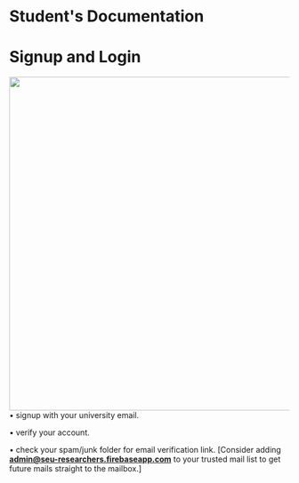 # **Student's Documentation**

# Signup and Login

<!-- <img style="float: left;" src="./assets/images/signupLogin.gif"> -->
<img style="float: left;" src="./assets/images/signupLogin.gif"
height="600">

• signup with your university email.

• verify your account.

• check your spam/junk folder for email verification link. 
[Consider adding **admin@seu-researchers.firebaseapp.com** to your trusted mail list to get future mails straight to the mailbox.]

